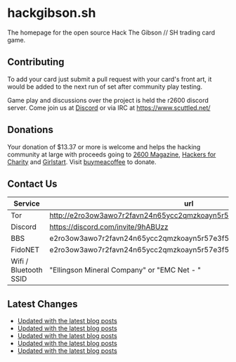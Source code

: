 # hackgibson.sh
The homepage for the open source Hack The Gibson // SH trading card game.


## Contributing

To add your card just submit a pull request with your card's front art, it would be added to the next run of set after community play testing.

Game play and discussions over the project is held the r2600 discord server. Come join us at [Discord](https://discord.com/invite/9hABUzz) or via IRC at https://www.scuttled.net/


## Donations

Your donation of $13.37 or more is welcome and helps the hacking community at large with proceeds going to [2600 Magazine](https://2600.com/), [Hackers for Charity](https://hackersforcharity.org) and [Girlstart](https://girlstart.org).  Visit [buymeacoffee](https://www.buymeacoffee.com/hackgibson.sh) to donate.


## Contact Us

Service | url
-|-
Tor | http://e2ro3ow3awo7r2favn24n65ycc2qmzkoayn5r57e3f56nvjwdcgg32ad.onion
Discord | https://discord.com/invite/9hABUzz
BBS | e2ro3ow3awo7r2favn24n65ycc2qmzkoayn5r57e3f56nvjwdcgg32ad.onion:23
FidoNET | e2ro3ow3awo7r2favn24n65ycc2qmzkoayn5r57e3f56nvjwdcgg32ad.onion:24554
Wifi / Bluetooth SSID | "Ellingson Mineral Company" or "EMC Net - <fidonet address>"

## Latest Changes
<!-- BLOG-POST-LIST:START -->
- [Updated with the latest blog posts](https://github.com/DFW2600/hackgibson.sh/commit/5bd8cd20a4dbccccce12a9ca3932c2ee6ce7ae40)
- [Updated with the latest blog posts](https://github.com/DFW2600/hackgibson.sh/commit/f5dcfc1496310b7f5e25262ac4dca1513730f5d3)
- [Updated with the latest blog posts](https://github.com/DFW2600/hackgibson.sh/commit/5dff0a2eddd6699c32f7a8b8f3edf29ea5d0ce07)
- [Updated with the latest blog posts](https://github.com/DFW2600/hackgibson.sh/commit/b48ee443e303250f01a499b3f96e05e56dc20503)
- [Updated with the latest blog posts](https://github.com/DFW2600/hackgibson.sh/commit/6c228cdab192b225e2e645f0de0eb03108f98624)
<!-- BLOG-POST-LIST:END -->

